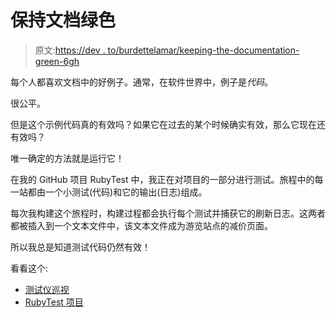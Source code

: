 # 保持文档绿色

> 原文:[https://dev . to/burdettelamar/keeping-the-documentation-green-6gh](https://dev.to/burdettelamar/keeping-the-documentation-green-6gh)

每个人都喜欢文档中的好例子。通常，在软件世界中，例子是*代码*。

很公平。

但是这个示例代码真的有效吗？如果它在过去的某个时候确实有效，那么它现在还有效吗？

唯一确定的方法就是运行它！

在我的 GitHub 项目 RubyTest 中，我正在对项目的一部分进行测试。旅程中的每一站都由一个小测试(代码)和它的输出(日志)组成。

每次我构建这个旅程时，构建过程都会执行每个测试并捕获它的刷新日志。这两者都被插入到一个文本文件中，该文本文件成为游览站点的减价页面。

所以我总是知道测试代码仍然有效！

看看这个:

*   [测试仪巡视](https://github.com/BurdetteLamar/RubyTest/blob/master/examples/github_api/TesterTour.md#tester-tour)
*   [RubyTest 项目](https://github.com/BurdetteLamar/RubyTest)